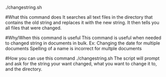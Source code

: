 ./changestring.sh

#What this command does
It searches all text files in the directory that contains the old string and replaces it with the new string.
It then tells you all files that were changed.

#Why/When this command is useful
This command is useful when needed to changed string in documents in bulk.
Ex:
Changing the date for multiple documents
Spelling of a name is incorrect for multple documents

#How you can use this command
./changestring.sh
The script will prompt and ask for the string your want changed, what you want to change it to, and the directory.
